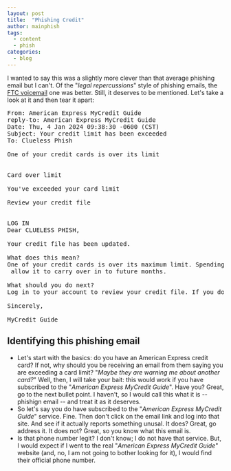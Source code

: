 ```yaml
---
layout: post
title:  "Phishing Credit"
author: mainphish
tags:
  - content
  - phish
categories: 
  - blog
---
```


I wanted to say this was a slightly more clever than that average phishing 
email but I can't. Of the "*legal repercussions*" style of phishing emails, 
the 
[FTC voicemail](https://phishphillet.com/blog/2023/10/20/talkie-phish.html) one
was better. Still, it deserves to be mentioned. 
Let's take a look at it and then tear it apart:

<pre>
From: American Express MyCredit Guide <noreply@mycredit-guide.americanexpress.com>
reply-to: American Express MyCredit Guide <noreply@mycredit-guide.americanexpress.com>
Date: Thu, 4 Jan 2024 09:38:30 -0600 (CST)
Subject: Your credit limit has been exceeded
To: Clueless Phish <cluelessphish@example.com>

One of your credit cards is over its limit

 
Card over limit

You've exceeded your card limit

Review your credit file

 
LOG IN
Dear CLUELESS PHISH,

Your credit file has been updated.

What does this mean?
One of your credit cards is over its maximum limit. Spending more than your credit limit allows can negatively impact your FICO® Score, particularly if you
 allow it to carry over in to future months.

What should you do next?
Log in to your account to review your credit file. If you don't recognize this activity, or need further assistance, please reach out to us at 1-XXX-XXX-XXXX.

Sincerely,

MyCredit Guide
</pre>

## Identifying this phishing email
- Let's start with the basics: do you have an American Express credit card?
If not, why should you be receiving an email from them saying you are exceeding
a card limit? "*Maybe they are warning me about another card?*" Well, then, I 
will take your bait: this would work if you have subscribed to the 
"*American Express MyCredit Guide*". Have you? Great, go to the next bullet 
point. I haven't, so I would call this what it is -- phishign email -- and
treat it as it deserves.
- So let's say you do have subscribed to the "*American Express MyCredit Guide*"
service. Fine. Then don't click on the email link and log into that site. And
see if it actually reports something unusal. It does? Great, go address it.
It does not? Great, so you know what this email is.
- Is that phone number legit? I don't know; I do not have that service. But, I
would expect if I went to the real "*American Express MyCredit Guide*" website
(and, no, I am not going to bother looking for it), I would find their official
phone number. 
